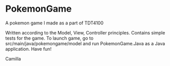# PokemonGame
A pokemon game I made as a part of TDT4100

Written according to the Model, View, Controller principles. Contains simple tests for the game. To launch game, go to src/main/java/pokemongame/model and run PokemonGame.Java as a Java application.
Have fun! 

Camilla

